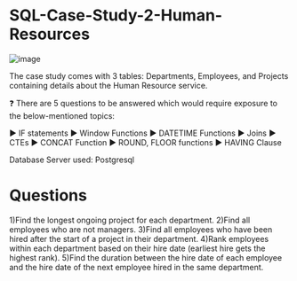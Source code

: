 # SQL-Case-Study-2-Human-Resources

![image](https://github.com/Sreecharan9/SQL-Case-Study-2-Human-Resources/assets/118627524/de59121e-07af-452c-8e7c-34da4b717c65)

The case study comes with 3 tables: Departments, Employees, and Projects containing details about the Human Resource service.

❓ There are 5 questions to be answered which would require exposure to the below-mentioned topics:

▶ IF statements
▶ Window Functions
▶ DATETIME Functions
▶ Joins
▶ CTEs
▶ CONCAT Function
▶ ROUND, FLOOR functions
▶ HAVING Clause

Database Server used: Postgresql

# Questions
1)Find the longest ongoing project for each department.
2)Find all employees who are not managers.
3)Find all employees who have been hired after the start of a project in their department.
4)Rank employees within each department based on their hire date (earliest hire gets the highest rank).
5)Find the duration between the hire date of each employee and the hire date of the next employee hired in the same department.
